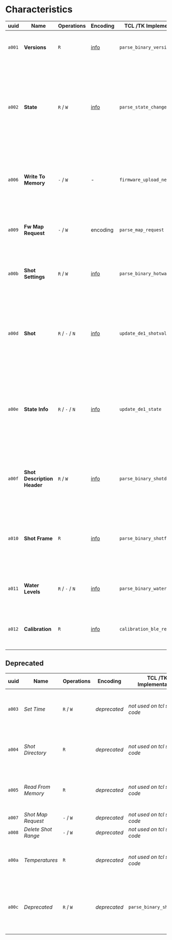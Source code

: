 # Characteristics

| uuid   | Name                        | Operations      | Encoding                           | TCL /TK Implementation        | Description                                                                                                                                |
| ------ | --------------------------- | --------------- | ---------------------------------- | ----------------------------- | ------------------------------------------------------------------------------------------------------------------------------------------ |
| `a001` | **Versions**                | `R`             | [info](./versions.md)              | `parse_binary_version_desc`   | Version descriptons for Bluetooth and the firmware                                                                                         |
| `a002` | **State**                   | `R` / `W`       | [info](./state.md)                 | `parse_state_change`          | Lets read read and set states (but not substates), cannot be subscribed to. Mainly use for setting state (ie. start espresso or steam etc) |
| `a006` | **Write To Memory**         | `-` / `W`       | -                                  | `firmware_upload_next`        | _unclear_ logs "firmware write ack recved" \[sic!\], maybe part of the protocol to update the firmware                                     |
| `a009` | **Fw Map Request**          | `-` / `W`       | encoding                           | `parse_map_request`           | _unclear_ maybe something to prepare an update of the firmware                                                                             |
| `a00b` | **Shot Settings**           | `R` / `W`       | [info](./shotSettings.md)          | `parse_binary_hotwater_desc`  | Settings for steam, hot water, espresso volume and group temperature                                                                       |
| `a00d` | **Shot**                    | `R` / `-` / `N` | [info](./shot.md)                  | `update_de1_shotvalue`        | Notifies about the machines values (temparature, pressure and flow sensors) as well as the currently set targes for those values           |
| `a00e` | **State Info**              | `R` / `-` / `N` | [info](./stateInfo.md)             | `update_de1_state`            | State notifications. Can be used to read - _and get notified about_ - the current machine's state and substate (heating, pouring etc)      |
| `a00f` | **Shot Description Header** | `R` / `W`       | [info](./shotDescriptionHeader.md) | `parse_binary_shotdescheader` | _unclear_ this seems to be in use and the code is readable, I am not sure what this is used for though                                     |
| `a010` | **Shot Frame**              | `R`             | [info](./shotFrame.md)             | `parse_binary_shotframe`      | _unclear_ this seems to be in use and the code is readable, I am not sure what this is used for though                                     |
| `a011` | **Water Levels**            | `R` / `-` / `N` | [info](./water.md)                 | `parse_binary_water_level`    | Returns the current water level and the one the machine started with                                                                       |
| `a012` | **Calibration**             | `R`             | [info](./calibrate.md)             | `calibration_ble_received`    | _unclear_ for receiving calibration notifications, whatever that means                                                                     |

## Deprecated

| uuid   | Name                | Operations | Encoding     | TCL /TK Implementation        | Description                                                                 |
| ------ | ------------------- | ---------- | ------------ | ----------------------------- | --------------------------------------------------------------------------- |
| `a003` | _Set Time_          | `R` / `W`  | _deprecated_ | _not used on tcl source code_ | deprecated maybe reading this gives you a bunch of zeros                    |
| `a004` | _Shot Directory_    | `R`        | _deprecated_ | _not used on tcl source code_ | deprecated maybe reading this gives you a bunch of zeros                    |
| `a005` | _Read From Memory_  | `R`        | _deprecated_ | _not used on tcl source code_ | deprecated maybe reading this gives you a bunch of zeros                    |
| `a007` | _Shot Map Request_  | `-` / `W`  | _deprecated_ | _not used on tcl source code_ | deprecated maybe                                                            |
| `a008` | _Delete Shot Range_ | `-` / `W`  | _deprecated_ | _not used on tcl source code_ | deprecated maybe                                                            |
| `a00a` | _Temperatures_      | `R`        | _deprecated_ | _not used on tcl source code_ | deprecated maybe reading this gives you a bunch of zeros                    |
| `a00c` | _Deprecated_        | `R` / `W`  | _deprecated_ | `parse_binary_shot_desc`      | _unclear_ docs say it's deprecated, reading this gives you a bunch of zeros |
